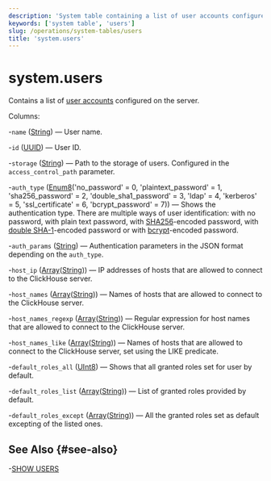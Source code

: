 ```yaml
---
description: 'System table containing a list of user accounts configured on the server.'
keywords: ['system table', 'users']
slug: /operations/system-tables/users
title: 'system.users'
---
```


# system.users

Contains a list of [user accounts](../../guides/sre/user-management/index.md#user-account-management) configured on the server.

Columns:

-`name` ([String](../../sql-reference/data-types/string.md)) — User name.

-`id` ([UUID](../../sql-reference/data-types/uuid.md)) — User ID.

-`storage` ([String](../../sql-reference/data-types/string.md)) — Path to the storage of users. Configured in the `access_control_path` parameter.

-`auth_type` ([Enum8](../../sql-reference/data-types/enum.md)('no_password' = 0, 'plaintext_password' = 1, 'sha256_password' = 2, 'double_sha1_password' = 3, 'ldap' = 4, 'kerberos' = 5, 'ssl_certificate' = 6, 'bcrypt_password' = 7)) — Shows the authentication type. There are multiple ways of user identification: with no password, with plain text password, with [SHA256](https://en.wikipedia.org/wiki/SHA-2)-encoded password, with [double SHA-1](https://en.wikipedia.org/wiki/SHA-1)-encoded password or with [bcrypt](https://en.wikipedia.org/wiki/Bcrypt)-encoded password.

-`auth_params` ([String](../../sql-reference/data-types/string.md)) — Authentication parameters in the JSON format depending on the `auth_type`.

-`host_ip` ([Array](../../sql-reference/data-types/array.md)([String](../../sql-reference/data-types/string.md))) — IP addresses of hosts that are allowed to connect to the ClickHouse server.

-`host_names` ([Array](../../sql-reference/data-types/array.md)([String](../../sql-reference/data-types/string.md))) — Names of hosts that are allowed to connect to the ClickHouse server.

-`host_names_regexp` ([Array](../../sql-reference/data-types/array.md)([String](../../sql-reference/data-types/string.md))) — Regular expression for host names that are allowed to connect to the ClickHouse server.

-`host_names_like` ([Array](../../sql-reference/data-types/array.md)([String](../../sql-reference/data-types/string.md))) — Names of hosts that are allowed to connect to the ClickHouse server, set using the LIKE predicate.

-`default_roles_all` ([UInt8](/sql-reference/data-types/int-uint#integer-ranges)) — Shows that all granted roles set for user by default.

-`default_roles_list` ([Array](../../sql-reference/data-types/array.md)([String](../../sql-reference/data-types/string.md))) — List of granted roles provided by default.

-`default_roles_except` ([Array](../../sql-reference/data-types/array.md)([String](../../sql-reference/data-types/string.md))) — All the granted roles set as default excepting of the listed ones.

## See Also {#see-also}

-[SHOW USERS](/sql-reference/statements/show#show-users)
